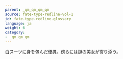 ```yaml
---
parent: _qm_qm_qm_qm
source: fate-type-redline-vol-1
id: fate-type-redline-glossary
language: ja
weight: 6
category:
- _qm_qm_qm
---
```


白スーツに身を包んだ優男。傍らには謎の美女が寄り添う。
